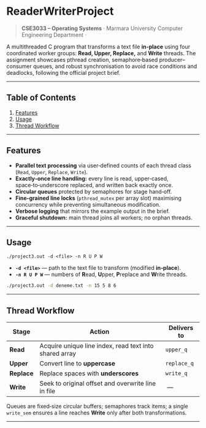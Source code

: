 # ReaderWriterProject <!-- omit in toc -->

> **CSE3033 – Operating Systems**
> · Marmara University Computer Engineering Department · 

A multithreaded C program that transforms a text file **in‑place** using four coordinated worker groups: **Read, Upper, Replace,** and **Write** threads. The assignment showcases pthread creation, semaphore‑based producer–consumer queues, and robust synchronisation to avoid race conditions and deadlocks, following the official project brief.

---

## Table of Contents

1. [Features](#features)
2. [Usage](#usage)
3. [Thread Workflow](#thread-workflow)


---

## Features

* **Parallel text processing** via user‑defined counts of each thread class (`Read`, `Upper`, `Replace`, `Write`).
* **Exactly‑once line handling:** every line is read, upper‑cased, space‑to‑underscore replaced, and written back exactly once.
* **Circular queues** protected by semaphores for stage hand‑off.
* **Fine‑grained line locks** (`pthread_mutex` per array slot) maximising concurrency while preventing simultaneous modification.
* **Verbose logging** that mirrors the example output in the brief.
* **Graceful shutdown:** main thread joins all workers; no orphan threads.

---

## Usage

```text
./project3.out -d <file> -n R U P W
```

* **`-d <file>`** — path to the text file to transform (modified **in‑place**).
* **`-n R U P W`** — numbers of **R**ead, **U**pper, **P**replace and **W**rite threads.

```bash
./project3.out -d deneme.txt -n 15 5 8 6
```

---

## Thread Workflow

| Stage       | Action                                                 | Delivers to |
| ----------- | ------------------------------------------------------ | ----------- |
| **Read**    | Acquire unique line index, read text into shared array | `upper_q`   |
| **Upper**   | Convert line to **uppercase**                          | `replace_q` |
| **Replace** | Replace spaces with **underscores**                    | `write_q`   |
| **Write**   | Seek to original offset and overwrite line in file     |  —          |

Queues are fixed‑size circular buffers; semaphores track items; a single `write_sem` ensures a line reaches **Write** only after both transformations.

---
